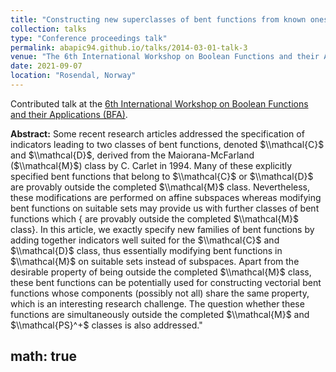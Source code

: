 ```yaml
---
title: "Constructing new superclasses of bent functions from known ones"
collection: talks
type: "Conference proceedings talk"
permalink: abapic94.github.io/talks/2014-03-01-talk-3
venue: "The 6th International Workshop on Boolean Functions and their Applications (BFA) Dedicated to Vincent Rijmen’s 50th anniversary"
date: 2021-09-07
location: "Rosendal, Norway"
---
```


Contributed talk at the [6th International Workshop on Boolean Functions and their Applications (BFA)](https://boolean.w.uib.no/bfa-2021/).

**Abstract:** Some recent research articles addressed the specification of indicators leading to two classes of bent functions, denoted $\\mathcal{C}$ and $\\mathcal{D}$, derived from the Maiorana-McFarland ($\\mathcal{M}$) class by C. Carlet in 1994. Many of these explicitly specified bent functions that belong to $\\mathcal{C}$ or $\\mathcal{D}$ are provably outside the completed $\\mathcal{M}$ class. Nevertheless, these modifications are performed on affine subspaces whereas modifying bent functions on suitable sets may provide us with further classes of bent functions which  {  are provably outside the completed $\\mathcal{M}$ class}. In this article, we exactly specify new families of bent functions by adding together indicators well suited for the  $\\mathcal{C}$ and $\\mathcal{D}$ class,  thus essentially modifying bent functions in  $\\mathcal{M}$ on suitable sets instead of subspaces.  Apart from the desirable property of being outside the completed $\\mathcal{M}$ class, these bent functions can be potentially used for constructing vectorial bent functions whose components (possibly not all) share the same property, which is an interesting research challenge. The question whether these functions are simultaneously outside the completed $\\mathcal{M}$ and $\\mathcal{PS}^+$ classes is also addressed."


math: true
---